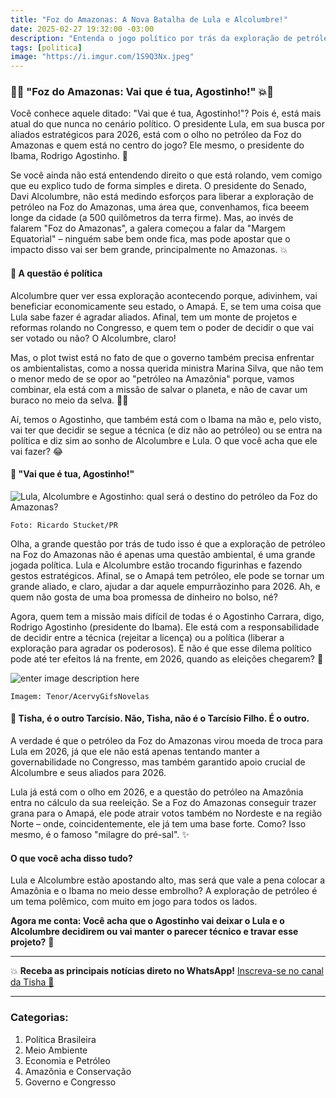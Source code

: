 ```yaml
---
title: "Foz do Amazonas: A Nova Batalha de Lula e Alcolumbre!"
date: 2025-02-27 19:32:00 -03:00
description: "Entenda o jogo político por trás da exploração de petróleo na Foz do Amazonas. Quem vai ganhar: Agostinho ou Alcolumbre?"
tags: [politica]
image: "https://i.imgur.com/1S9Q3Nx.jpeg"
---
```


### 🌊💥 "Foz do Amazonas: Vai que é tua, Agostinho!" 💥🌊

Você conhece aquele ditado: "Vai que é tua, Agostinho!"? Pois é, está mais atual do que nunca no cenário político. O presidente Lula, em sua busca por aliados estratégicos para 2026, está com o olho no petróleo da Foz do Amazonas e quem está no centro do jogo? Ele mesmo, o presidente do Ibama, Rodrigo Agostinho. 🍿

Se você ainda não está entendendo direito o que está rolando, vem comigo que eu explico tudo de forma simples e direta. O presidente do Senado, Davi Alcolumbre, não está medindo esforços para liberar a exploração de petróleo na Foz do Amazonas, uma área que, convenhamos, fica beeem longe da cidade (a 500 quilômetros da terra firme). Mas, ao invés de falarem "Foz do Amazonas", a galera começou a falar da "Margem Equatorial" – ninguém sabe bem onde fica, mas pode apostar que o impacto disso vai ser bem grande, principalmente no Amazonas. 💥

#### 🍿 A questão é política

Alcolumbre quer ver essa exploração acontecendo porque, adivinhem, vai beneficiar economicamente seu estado, o Amapá. E, se tem uma coisa que Lula sabe fazer é agradar aliados. Afinal, tem um monte de projetos e reformas rolando no Congresso, e quem tem o poder de decidir o que vai ser votado ou não? O Alcolumbre, claro!

Mas, o plot twist está no fato de que o governo também precisa enfrentar os ambientalistas, como a nossa querida ministra Marina Silva, que não tem o menor medo de se opor ao "petróleo na Amazônia" porque, vamos combinar, ela está com a missão de salvar o planeta, e não de cavar um buraco no meio da selva. 🦸‍♀️

Aí, temos o Agostinho, que também está com o Ibama na mão e, pelo visto, vai ter que decidir se segue a técnica (e diz não ao petróleo) ou se entra na política e diz sim ao sonho de Alcolumbre e Lula. O que você acha que ele vai fazer? 😂

#### 🍿 "Vai que é tua, Agostinho!"

![Lula, Alcolumbre e Agostinho: qual será o destino do petróleo da Foz do Amazonas?](https://i.imgur.com/Cy82Mum.jpeg)

    Foto: Ricardo Stucket/PR

Olha, a grande questão por trás de tudo isso é que a exploração de petróleo na Foz do Amazonas não é apenas uma questão ambiental, é uma grande jogada política. Lula e Alcolumbre estão trocando figurinhas e fazendo gestos estratégicos. Afinal, se o Amapá tem petróleo, ele pode se tornar um grande aliado, e claro, ajudar a dar aquele empurrãozinho para 2026. Ah, e quem não gosta de uma boa promessa de dinheiro no bolso, né?

Agora, quem tem a missão mais difícil de todas é o Agostinho Carrara, digo, Rodrigo Agostinho (presidente do Ibama). Ele está com a responsabilidade de decidir entre a técnica (rejeitar a licença) ou a política (liberar a exploração para agradar os poderosos). E não é que esse dilema político pode até ter efeitos lá na frente, em 2026, quando as eleições chegarem? 📅

![enter image description here](https://media1.tenor.com/m/3LpMuErJjeQAAAAC/tarc%C3%ADsio-filho-chocolate-com-pimenta-novela.gif)

    Imagem: Tenor/AcervyGifsNovelas

#### 🍿 Tisha, é o outro Tarcísio. Não, Tisha, não é o Tarcísio Filho. É o outro.

A verdade é que o petróleo da Foz do Amazonas virou moeda de troca para Lula em 2026, já que ele não está apenas tentando manter a governabilidade no Congresso, mas também garantido apoio crucial de Alcolumbre e seus aliados para 2026.

Lula já está com o olho em 2026, e a questão do petróleo na Amazônia entra no cálculo da sua reeleição. Se a Foz do Amazonas conseguir trazer grana para o Amapá, ele pode atrair votos também no Nordeste e na região Norte – onde, coincidentemente, ele já tem uma base forte. Como? Isso mesmo, é o famoso "milagre do pré-sal". ✨

#### O que você acha disso tudo?

Lula e Alcolumbre estão apostando alto, mas será que vale a pena colocar a Amazônia e o Ibama no meio desse embrolho? A exploração de petróleo é um tema polêmico, com muito em jogo para todos os lados.

**Agora me conta: Você acha que o Agostinho vai deixar o Lula e o Alcolumbre decidirem ou vai manter o parecer técnico e travar esse projeto?** 🤔

---

💥 **Receba as principais notícias direto no WhatsApp!** <a href="./tisha-no-whatsapp.html" target="_blank" rel="noopener noreferrer">Inscreva-se no canal da Tisha 📲</a>  

---

### **Categorias:**

1. Política Brasileira
2. Meio Ambiente
3. Economia e Petróleo
4. Amazônia e Conservação
5. Governo e Congresso
